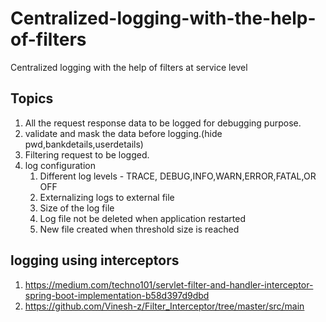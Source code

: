 # Centralized-logging-with-the-help-of-filters
Centralized logging with the help of filters at service level


Topics
--------
1) All the request response data to be logged for debugging purpose.
2) validate and mask the data before logging.(hide pwd,bankdetails,userdetails)
3) Filtering request to be logged.
4) log configuration
   1) Different log levels - TRACE, DEBUG,INFO,WARN,ERROR,FATAL,OR OFF
   2) Externalizing logs to external file
   3) Size of the log file
   4) Log file not be deleted when application restarted
   5) New file created when threshold size is reached


logging using interceptors
--------------------------- 

1) https://medium.com/techno101/servlet-filter-and-handler-interceptor-spring-boot-implementation-b58d397d9dbd
2) https://github.com/Vinesh-z/Filter_Interceptor/tree/master/src/main
